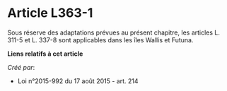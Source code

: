 # Article L363-1

Sous réserve des adaptations prévues au présent chapitre, les articles L. 311-5 et L. 337-8 sont applicables dans les îles
Wallis et Futuna.

**Liens relatifs à cet article**

_Créé par_:

  - Loi n°2015-992 du 17 août 2015 - art. 214
